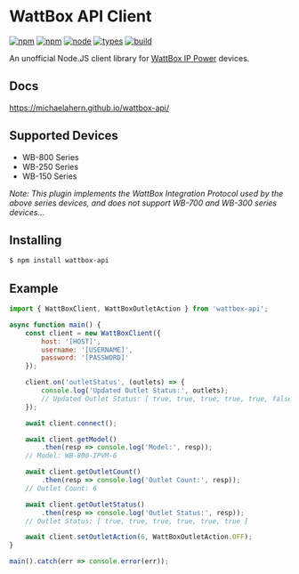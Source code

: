 # WattBox API Client

[![npm](https://badgen.net/npm/v/wattbox-api)](https://www.npmjs.com/package/wattbox-api)
[![npm](https://badgen.net/npm/dt/wattbox-api)](https://www.npmjs.com/package/wattbox-api)
[![node](https://badgen.net/npm/node/wattbox-api)](https://www.npmjs.com/package/wattbox-api)
[![types](https://badgen.net/npm/types/wattbox-api)](https://www.npmjs.com/package/wattbox-api)
[![build](https://github.com/michaelahern/wattbox-api/actions/workflows/build.yml/badge.svg)](https://github.com/michaelahern/wattbox-api/actions/workflows/build.yml)

An unofficial Node.JS client library for [WattBox IP Power](https://www.snapav.com/shop/en/snapav/wattbox-ip-power) devices.

## Docs

https://michaelahern.github.io/wattbox-api/

## Supported Devices

- WB-800 Series
- WB-250 Series
- WB-150 Series

_Note: This plugin implements the WattBox Integration Protocol used by the above series devices, and does not support WB-700 and WB-300 series devices..._

## Installing

```bash
$ npm install wattbox-api
```

## Example

```javascript
import { WattBoxClient, WattBoxOutletAction } from 'wattbox-api';

async function main() {
    const client = new WattBoxClient({
        host: '[HOST]',
        username: '[USERNAME]',
        password: '[PASSWORD]'
    });

    client.on('outletStatus', (outlets) => {
        console.log('Updated Outlet Status:', outlets);
        // Updated Outlet Status: [ true, true, true, true, true, false ]
    });

    await client.connect();

    await client.getModel()
        .then(resp => console.log('Model:', resp));
    // Model: WB-800-IPVM-6

    await client.getOutletCount()
        .then(resp => console.log('Outlet Count:', resp));
    // Outlet Count: 6

    await client.getOutletStatus()
        .then(resp => console.log('Outlet Status:', resp));
    // Outlet Status: [ true, true, true, true, true, true ]

    await client.setOutletAction(6, WattBoxOutletAction.OFF);
}

main().catch(err => console.error(err));
```
